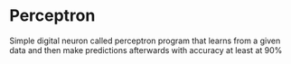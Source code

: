 # Perceptron
Simple digital neuron called perceptron program that learns from a given data and then make predictions afterwards with accuracy at least at 90%
